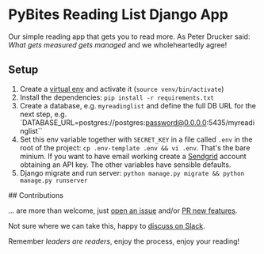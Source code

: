 # PyBites Reading List Django App

Our simple reading app that gets you to read more. As Peter Drucker said: _What gets measured gets managed_ and we wholeheartedly agree!

## Setup

1. Create a [virtual env](https://pybit.es/the-beauty-of-virtualenv.html) and activate it (`source venv/bin/activate`)
2. Install the dependencies: `pip install -r requirements.txt`
3. Create a database, e.g. `myreadinglist` and define the full DB URL for the next step, e.g. `DATABASE_URL=postgres://postgres:password@0.0.0.0:5435/myreadinglist``
4. Set this env variable together with `SECRET_KEY` in a file called `.env` in the root of the project: `cp .env-template .env && vi .env`. That's the bare minium. If you want to have email working create a [Sendgrid](https://sendgrid.com/) account obtaining an API key. The other variables have sensible defaults.
5. Django migrate and run server: `python manage.py migrate && python manage.py runserver`

## Contributions

... are more than welcome, just [open an issue](https://github.com/pybites/pbreadinglist/issues) and/or [PR new features](https://github.com/pybites/pbreadinglist/pulls). 

Not sure where we can take this, happy to [discuss on Slack](https://codechalleng.es/settings/). 

Remember _leaders are readers_, enjoy the process, enjoy your reading!
